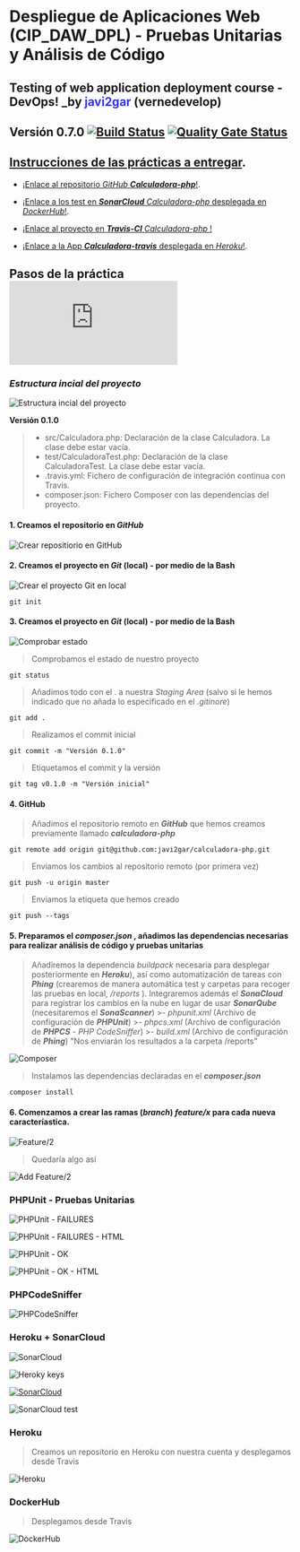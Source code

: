 # Despliegue de Aplicaciones Web (CIP_DAW_DPL) - Pruebas Unitarias y Análisis de Código 
## Testing of web application deployment course - DevOps! _by <span style="color:blue; opacity: 0.80">  javi2gar</span> (vernedevelop)  
## Versión 0.7.0  [![Build Status](https://travis-ci.org/javi2gar/calculadora-php.svg?branch=master)](https://travis-ci.org/javi2gar/calculadora-php) [![Quality Gate Status](https://sonarcloud.io/api/project_badges/measure?project=vendor-javi2gar_calculadora-php&metric=alert_status)](https://sonarcloud.io/dashboard?id=vendor-javi2gar_calculadora-php)  

## [Instrucciones de las prácticas a entregar](https://github.com/javi2gar/calculadora-php/blob/master/README_FILES/INSTRUCCIONES.md).


- [¡Enlace al repositorio _GitHub_ **_Calculadora-php_**!](https://github.com/javi2gar/calculadora-php).  

- [¡Enlace a los test en **_SonarCloud_** _Calculadora-php_ desplegada en _DockerHub_!](https://sonarcloud.io/dashboard?id=vendor-javi2gar_calculadora-php).  

- [¡Enlace al proyecto en **_Travis-CI_** _Calculadora-php_ !](https://travis-ci.org/javi2gar/calculadora-php)


- [¡Enlace a la App **_Calculadora-travis_** desplegada en _Heroku_!](https://calculadora-travis.herokuapp.com). 

## Pasos de la práctica  ![Comandos de ayuda]( https://github.com/javi2gar/calculadora-php/blob/master/README_FILES/COMANDOS_AYUDA.md)

### _Estructura incial del proyecto_ ###
![Estructura incial del proyecto](README_FILES/images_readme/p01.jpg)

**Versión 0.1.0**	
> - src/Calculadora.php: Declaración de la clase Calculadora. La clase debe estar vacía.
> - test/CalculadoraTest.php: Declaración de la clase CalculadoraTest. La clase debe estar vacía.
> - .travis.yml: Fichero de configuración de integración continua con Travis.
> - composer.json: Fichero Composer con las dependencias del proyecto.

#### 1. Creamos el repositorio en _GitHub_

![Crear repositiorio en GitHub](README_FILES/images_readme/p02.jpg)

#### 2. Creamos el proyecto en _Git_ (local) - por medio de la Bash

![Crear el proyecto Git en local](README_FILES/images_readme/p03.jpg)

>	
	git init

#### 3. Creamos el proyecto en _Git_ (local) - por medio de la Bash

![Comprobar estado](README_FILES/images_readme/p04.jpg)

>	Comprobamos el estado de nuestro proyecto

	git status


>	Añadimos todo con el . a nuestra _Staging Area_ (salvo si le hemos indicado que no añada lo especificado en el _.gitinore_)

	git add .

>	Realizamos el commit inicial 

	git commit -m "Versión 0.1.0"

>	Etiquetamos el commit y la versión 

	git tag v0.1.0 -m "Versión inicial"

#### 4. GitHub

>	Añadimos el repositorio remoto en _**GitHub**_ que hemos creamos previamente llamado _**calculadora-php**_ 

	git remote add origin git@github.com:javi2gar/calculadora-php.git

>	Enviamos los cambios al repositorio remoto (por primera vez)  

	git push -u origin master

>	Enviamos la etiqueta que hemos creado 

	git push --tags

#### 5. Preparamos el _composer.json_ , añadimos las dependencias necesarias para realizar análisis de código y pruebas unitarias 

> Añadiremos la dependencia _buildpack_ necesaria para desplegar posteriormente en _**Heroku**_), así como automatización de tareas con _**Phing**_ (crearemos de manera automática test y carpetas para recoger las pruebas en local,  _/reports_ ). Integraremos además el _**SonaCloud**_ para registrar los cambios en la nube en lugar de usar _**SonarQube**_ (necesitaremos el _**SonaScanner**_)
	>- _phpunit.xml_ (Archivo de configuración de _**PHPUnit**_)
	>- _phpcs.xml_ (Archivo de configuración de _**PHPCS**_ - _PHP CodeSniffer_)
	>- _build.xml_ (Archivo de configuración de _**Phing**_)
    "Nos enviarán los resultados a la carpeta /reports"

![Composer](README_FILES/images_readme/p05.jpg)

>	Instalamos las dependencias declaradas en el _**composer.json**_ 

	composer install

#### 6. Comenzamos a crear las ramas (_branch_) _feature/x_ para cada nueva caracteríastica.

![Feature/2](README_FILES/images_readme/p06.jpg)

> Quedaría algo así

![Add Feature/2](README_FILES/images_readme/p07.jpg)

### PHPUnit - Pruebas Unitarias

![PHPUnit - FAILURES](README_FILES/images_readme/p08.jpg)


![PHPUnit - FAILURES - HTML](README_FILES/images_readme/p09.jpg)


![PHPUnit - OK](README_FILES/images_readme/p10.jpg)


![PHPUnit - OK - HTML](README_FILES/images_readme/p11.jpg)


### PHPCodeSniffer 

![PHPCodeSniffer ](README_FILES/images_readme/p12.jpg)

### Heroku + SonarCloud

![SonarCloud ](README_FILES/images_readme/p13.jpg)


![Heroky keys](README_FILES/images_readme/p14.jpg)


[![SonarCloud](https://sonarcloud.io/images/project_badges/sonarcloud-white.svg)](https://sonarcloud.io/dashboard?id=vendor-javi2gar_calculadora-php)

![SonarCloud test](README_FILES/images_readme/p15.jpg)


### Heroku
> Creamos un repositorio en Heroku con nuestra cuenta y desplegamos desde Travis

![Heroku](README_FILES/images_readme/p16.jpg)

### DockerHub
> Desplegamos desde Travis

![DockerHub](README_FILES/images_readme/p17.jpg)

